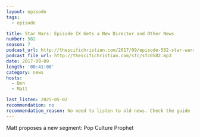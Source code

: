 ```yaml
---
layout: episode
tags:
  - episode

title: Star Wars: Episode IX Gets a New Director and Other News
number: 582
season: 7
podcast_url: http://thescifichristian.com/2017/09/episode-582-star-wars-episode-ix-gets-a-new-director-and-other-news/
podcast_file_url: http://thescifichristian.com/sfc/sfc0582.mp3
date: 2017-09-09
length: '00:41:08'
category: news
hosts:
  - Ben
  - Matt

last_listen: 2025-05-02
recommendation: no
recommendation_reason: No need to listen to old news. Check the guide for what's interesting in hindsight.
---
```


Matt proposes a new segment: Pop Culture Prophet
